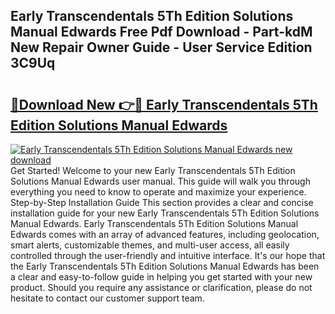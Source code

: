 ## Early Transcendentals 5Th Edition Solutions Manual Edwards Free Pdf Download - Part-kdM New Repair Owner Guide - User Service Edition 3C9Uq

# <h2><a href="http://bc62156.oget.top/?id=Early+Transcendentals+5Th+Edition+Solutions+Manual+Edwards">🔗Download New 👉🔴 Early Transcendentals 5Th Edition Solutions Manual Edwards</a></h2>

[![Early Transcendentals 5Th Edition Solutions Manual Edwards new download](https://i.imgur.com/5g1atiW.png)](http://bc62156.oget.top/?id=Early+Transcendentals+5Th+Edition+Solutions+Manual+Edwards)
Get Started! Welcome to your new Early Transcendentals 5Th Edition Solutions Manual Edwards user manual. This guide will walk you through everything you need to know to operate and maximize your experience. Step-by-Step Installation Guide This section provides a clear and concise installation guide for your new Early Transcendentals 5Th Edition Solutions Manual Edwards. Early Transcendentals 5Th Edition Solutions Manual Edwards comes with an array of advanced features, including geolocation, smart alerts, customizable themes, and multi-user access, all easily controlled through the user-friendly and intuitive interface. It's our hope that the Early Transcendentals 5Th Edition Solutions Manual Edwards has been a clear and easy-to-follow guide in helping you get started with your new product. Should you require any assistance or clarification, please do not hesitate to contact our customer support team.
